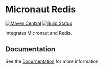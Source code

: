 # Micronaut Redis

[![Maven Central](https://img.shields.io/maven-central/v/io.micronaut.configuration/micronaut-redis-lettuce.svg?label=Maven%20Central)](https://search.maven.org/search?q=g:%22io.micronaut.configuration%22%20AND%20a:%22micronaut-redis-lettuce%22)
[![Build Status](https://travis-ci.org/micronaut-projects/micronaut-redis.svg?branch=master)](https://travis-ci.org/micronaut-projects/micronaut-redis)

Integrates Micronaut and Redis.

## Documentation

See the [Documentation](https://micronaut-projects.github.io/micronaut-redis/latest/guide) for more information.

